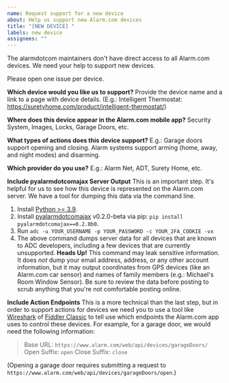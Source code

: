 ```yaml
---
name: Request support for a new device
about: Help us support new Alarm.com devices
title: "[NEW DEVICE] "
labels: new device
assignees: ""
---
```


The alarmdotcom maintainers don't have direct access to all Alarm.com devices. We need your help to support new devices.

Please open one issue per device.

**Which device would you like us to support?**
Provide the device name and a link to a page with device details.
(E.g.: Intelligent Thermostat: https://suretyhome.com/product/intelligent-thermostat/)

**Where does this device appear in the Alarm.com mobile app?**
Security System, Images, Locks, Garage Doors, etc.

**What types of actions does this device support?**
E.g.: Garage doors support opening and closing. Alarm systems support arming (home, away, and night modes) and disarming.

**Which provider do you use?**
E.g.: Alarm Net, ADT, Surety Home, etc.

**Include pyalarmdotcomajax Server Output**
This is an important step. It's helpful for us to see how this device is represented on the Alarm.com server. We have a tool for dumping this data via the command line.

1. Install [Python >= 3.9](https://www.python.org/downloads/).
2. Install [pyalarmdotcomajax](https://github.com/uvjustin/pyalarmdotcomajax) v0.2.0-beta via pip: `pip install pyalarmdotcomajax==0.2.0b0`.
3. Run `adc -u YOUR_USERNAME -p YOUR_PASSWORD -c YOUR_2FA_COOKIE -vx`
4. The above command dumps server data for all devices that are known to ADC developers, including a few devices that are currently unsupported. **Heads Up!** This command may leak sensitive information. It does _not_ dump your email address, address, or any other account information, but it may output coordinates from GPS devices (like an Alarm.com car sensor) and names of family members (e.g.: Michael's Room Window Sensor). Be sure to review the data before posting to scrub anything that you're not comfortable posting online.

**Include Action Endpoints**
This is a more technical than the last step, but in order to support actions for devices we need you to use a tool like [Wireshark](https://www.wireshark.org/) of [Fiddler Classic](https://www.telerik.com/fiddler/fiddler-classic) to tell use which endpoints the Alarm.com app uses to control these devices. For example, for a garage door, we would need the following information:

> Base URL: `https://www.alarm.com/web/api/devices/garageDoors/`
> Open Suffix: `open`
> Close Suffix: `close`

(Opening a garage door requires submitting a request to `https://www.alarm.com/web/api/devices/garageDoors/open`.)
